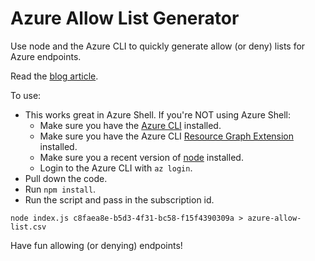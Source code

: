 # Azure Allow List Generator
Use node and the Azure CLI to quickly generate allow (or deny) lists for Azure endpoints.

Read the [blog article](https://dev.to/michaelsrichter/easily-create-allow-or-deny-lists-for-azure-resources-pfb).

To use:
* This works great in Azure Shell. If you're NOT using Azure Shell:
  * Make sure you have the [Azure CLI](https://docs.microsoft.com/en-us/cli/azure/install-azure-cli) installed.
  * Make sure you have the Azure CLI [Resource Graph Extension](https://docs.microsoft.com/en-us/azure/governance/resource-graph/first-query-azurecli#add-the-resource-graph-extension) installed.
  * Make sure you a recent version of [node](https://nodejs.org/en/download/) installed.
  * Login to the Azure CLI with `az login`.
* Pull down the code.
* Run `npm install`.
* Run the script and pass in the subscription id. 
```
node index.js c8faea8e-b5d3-4f31-bc58-f15f4390309a > azure-allow-list.csv
```
Have fun allowing (or denying) endpoints!